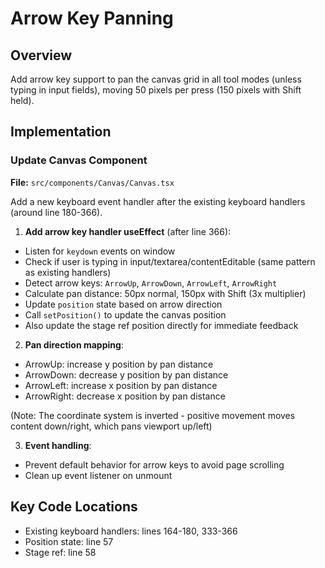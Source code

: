<!-- c5d97321-dc12-4cd6-8af3-4f3807bce6af 1c1b07c8-e7f6-4b6e-9145-a58acec38c11 -->
# Arrow Key Panning

## Overview

Add arrow key support to pan the canvas grid in all tool modes (unless typing in input fields), moving 50 pixels per press (150 pixels with Shift held).

## Implementation

### Update Canvas Component

**File:** `src/components/Canvas/Canvas.tsx`

Add a new keyboard event handler after the existing keyboard handlers (around line 180-366).

1. **Add arrow key handler useEffect** (after line 366):

- Listen for `keydown` events on window
- Check if user is typing in input/textarea/contentEditable (same pattern as existing handlers)
- Detect arrow keys: `ArrowUp`, `ArrowDown`, `ArrowLeft`, `ArrowRight`
- Calculate pan distance: 50px normal, 150px with Shift (3x multiplier)
- Update `position` state based on arrow direction
- Call `setPosition()` to update the canvas position
- Also update the stage ref position directly for immediate feedback

2. **Pan direction mapping**:

- ArrowUp: increase y position by pan distance
- ArrowDown: decrease y position by pan distance  
- ArrowLeft: increase x position by pan distance
- ArrowRight: decrease x position by pan distance

(Note: The coordinate system is inverted - positive movement moves content down/right, which pans viewport up/left)

3. **Event handling**:

- Prevent default behavior for arrow keys to avoid page scrolling
- Clean up event listener on unmount

## Key Code Locations

- Existing keyboard handlers: lines 164-180, 333-366
- Position state: line 57
- Stage ref: line 58